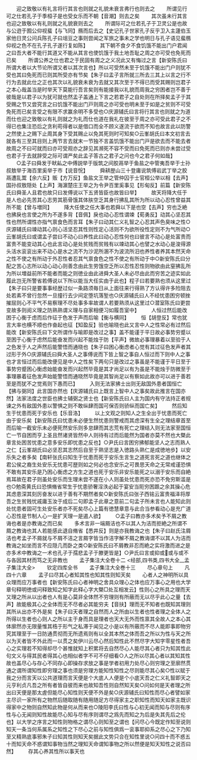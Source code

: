 <!-- { "loadSidebar": true } -->
　　迎之致敬以有礼言将行其言也则就之礼貌未衰言弗行也则去之
　　所谓见行可之仕若孔子于季桓子是也受女乐而不朝【音潮】则去之矣
　　其次虽未行其言也迎之致敬以有礼则就之礼貌衰则去之
　　所谓际可之仕若孔子于卫灵公是也故与公逰于囿公仰视蜚【与飞同】鴈而后去之【史记孔子世家孔子反乎卫入主蘧伯玉家他日灵公问兵陈孔子曰俎豆之事则尝闻之军旅之事未之学也明日与孔子语见蜚鴈仰视之色不在孔子孔子遂行复如陈】
　　其下朝不食夕不食饥饿不能出门户君闻之曰吾大者不能行其道又不能从其言也使饥饿于我土地吾耻之周之亦可受也免死而已矣
　　所谓公养之仕也君之于民固有周之之义况此又有悔过之言【新安陈氏曰所谓大者以大节论所谓又者以其次言也】所以可受然未至于饥饿不能出门户则犹不受也其曰免死而已则其所受亦有节矣【朱子曰孟子言所就三所去三其上以言之行不行为去就此仕之正也其次以礼貌衰未衰为去就又其次至于不得已而受其赐则岂君子之本心哉盖当是时举天下莫能行吾言矣则有能接我以礼貌而周我之穷困者岂不善于彼哉是以君子以为犹可就也然孟子盖通上下言之若君子之自处则在所择矣孟子于其受赐之节又尝究言之曰饥饿不能出门戸则周之亦可受也明未至于如是之贫则不可受免死而已矣言受之有限不求赢余明不多受也○庆源辅氏曰言将行其言也则就之为道而仕也迎之致敬以有礼则就之为礼而仕也道在我礼在彼至于周之亦可受此君子之不得已也集注恐后之贪利苟得者以是借口而全不顾义遂流于欲而不知也故言此以防警之然使上之赐下止周其身下受其赐止以免其死则时可知矣○云峯胡氏曰本文初言去就各有三至其目则上两节言去就末一节独不言盖饥饿不能出门戸是欲去而不能去者故周之不曰可就而曰亦可受观亦之辞见其濒死不容不受而曰免死而已则亦未尝过受也君子于去就辞受之际可谓严矣此孟子答古之君子之问也今之君子何如哉】
　　○孟子曰舜发于畎畆之中傅説举于版筑之间胶鬲举于鱼盐之中管夷吾举于士孙叔敖举于海百里奚举于市【说音恱】
　　舜耕歴山三十登庸说筑傅岩武丁举之胶鬲遭乱鬻【余六反】贩【方万反】鱼盐文王举之管仲囚于士官桓公举以相【去声】国孙叔敖隠处【上声】海濵楚庄王举之为令尹百里奚事见【形甸反】前篇【新安陈氏曰舜圣人且君也故只曰发傅说以下五贤皆臣也故皆曰举】
　　故天将降大任于是人也必先苦其心志劳其筋骨饿其体肤空乏其身行拂乱其所为所以动心忍性曾益其所不能【曾与増同】
　　降大任使之任大事也若舜以下是也空【去声】穷也乏絶也拂戾也言使之所为不遂多背【音佩】戾也动心忍性谓竦【荀勇反】动其心坚忍其性也然所谓性亦指气禀食色而言耳【朱子曰动其仁义礼智之心忍其声色臭味之性○庆源辅氏曰竦动其心则心活坚忍其性则性定心活则不为欲所役性定则不为气所动○云峯胡氏曰或谓孟子尝曰不动心曰养性此曰动心忍性何也曰彼言不动心是处富贵而富贵不能变动其心也此言动心是处贫贱而贫贱有以竦动其心也譬之水动心是浚得源头活水衮衮出来不动心是水之流不为沙泥所溷不为波流所汨也养性者养其本然天命之性不使之有所动于外忍性者忍其气禀食色之性不使之有所动于中○新安陈氏曰分配之苦心志所以动心动心则善念由此生劳饿空乏所以忍性忍性则物欲由此窒拂乱所为所以増益前所不能者而能之则徳业由此进舜大圣人未必尽由此而穷苦之迹实如此履此岂无所警省若傅说以下所以能当大任实由于此也】程子曰若要熟也须从这里过【朱子曰只是要事事经歴过似一条路须毎日从上面往来行得熟了方认得许多险阻去处若素不曾行忽然一旦撞行去少间定堕坑落堑也○庆源辅氏曰人不经忧患困穷顿挫摧屈则心不平气不易察理不尽处事多率故谓人若要熟须从这里过○潜室陈氏曰更尝变故多则阅义理之防熟熟谓义理与自家相便习如履吾室中】
　　人恒过然后能改困于心衡于虑而后作征于色发于声而后喻【衡与横同】
　　恒【胡登反】常也犹言大率也横不顺也作奋起也征【知盈反】验也喻晓也此又言中人之性常必有过然后能改【新安陈氏曰下文所谓作与喻即是改过之事】盖不能谨于平日故必事势穷蹙以至困于心衡于虑然后能奋发而兴起不能烛于防【平声】微故必事理暴着以至验于人之色发于人之声然后能警悟而通晓也【朱子曰困心衡虑者心觉有其过征色发声者其过形于外○庆源辅氏曰舜大圣人之事傅说而下皆上智之事自人恒过而下则中人之事也才言恒过而后能改便见是中人之性矣下两句只是改过之事虽是不能谨于平日至于事势穷蹙困心衡虑始能奋发而兴起然毕竟是其才尚足以有为虽是不能烛于防微至于事理暴着征色发声始能警悟而通晓然毕竟是其智尚足以有察如此故亦可以进于善若至是而犹不之觉焉则下愚而已】
　　入则无法家拂士出则无敌国外患者国恒亡【拂与弼同】此言国亦然也【庆源辅氏曰上既言上智中人之事矣故此推言在国亦然】法家法度之世臣也拂士辅弼之贤士也【新安陈氏曰人主为国内有守法持正者规谏之外有敌国外患以警惧之则不敢纵肆而国可保否则骄纵而国亡矣】
　　然后知生于忧患而死于安乐也【乐音洛】
　　以上文观之则知人之生全出于忧患而死亡由于安乐矣【新安陈氏曰忧患未必便生然忧患则警戒而其虑深有生全之理结章首至而后喻一截安乐未必便死然安乐则多怠肆而其志荒有死亡之理结入则无法家至国恒亡一节自困而亨上圣且然诸贤皆然中人则待有过而后能然为国者亦莫不然也大槩此章言处困苦忧患之意多安乐即忧患之反也】○尹氏曰言困穷拂郁能坚人之志而熟人之仁【云峯胡氏曰必坚忍其志然后自至于熟坚志是入徳路头熟仁是成徳地歩】以安乐失之者多矣【南轩张氏曰知生于忧患而死于安乐生言生之道死言死之道也继体之君公侯之裔生处安乐无忧患可歴则如之何必也念安乐之可畏思天命之无常戒谨恐惧不敢有其安乐是乃困心衡虑之方生之道也死于安乐非安乐能死之以溺于安乐而自絶焉耳故在君子则虽处安乐而生理未尝不遂在小人则虽处忧患而死亦恐不免穷斯滥是也○勉斋黄氏曰恐惧脩省常生于忧患骄奢淫泆必起于宴安当阨穷困踬之余其操心危其虑患深其刻厉奋发以进于善有不期然者矣○新安陈氏曰张子西铭云富贵福泽将厚吾之生贫贱忧戚庸玉汝于成后二句即孟子此章之意前二句孟子所未言也人能知此则处忧患者固可生处安乐者亦不死矣尽心上篇有徳慧章意与此合当参看动心是充广道心忍性是节制人心一是扩天理一是遏人欲】
　　○孟子曰教亦多术矣予不屑之教诲也者是亦教诲之而已矣
　　多术言非一端屑洁也不以其人为洁而拒絶之所谓不屑之教诲也其人若能感此退自脩省【悉井反】则是亦我教诲之也【朱子曰赵氏注屑洁也考孟子不屑就与不屑不洁之言屑字皆当作洁字解不屑之教诲谓不以其人为洁而教诲之如坐而言不应隠几而卧之类○新安陈氏曰不屑教非忍而絶之实将激而进之是亦多术中教诲之一术也孔子于孺悲孟子于滕更皆是】○尹氏曰言或抑或或与或不与各因其材而笃之无非教也
　　孟子集注大全卷十二
<经部,四书类,四书大全__孟子集注大全>
　　钦定四库全书
　　孟子集注大全巻十三
　　尽心章句上
　　凡四十六章
　　孟子曰尽其心者知其性也知其性则知天矣
　　心者人之神明所以具众理而应万事者也【新安陈氏曰心者神明之舍具众理心之体也应万事心之用也大学章句释明徳或问释致知之知字此释心字大槩□处互相发云】性则心之所具之理而天又理之所从以出者也人有是心莫非全体然不穷理则有所蔽而无以尽乎此心之量【去声】故能极其心之全体而无不尽者必其能穷夫【音扶】理而无不知者也既知其理则其所从出亦不外是矣【朱子曰天者理之自然而人之所由以生者也性者理之全体人之所得以生者也心则人之所以主于身而具是理者也天大无外而性禀其全故人之本心其体廓然亦无限量惟其梏于形气之私滞于闻见之小是以有所蔽而不尽人能即事即物穷究其理至于一日防通贯彻而无所遗焉则有以全其本然之体而吾之所以为性与天之所以为天者皆不外此而一以贯之矣伊川云尽心然后知性此不然尽字大知字零星性者吾心之实理若不知得却尽个甚惟就知上积累将去自然尽心人能尽其心者只为知其性此句文义与得其民者得其心也相似者字不可不仔细看○人之所以尽其心者以其知其性故也盖尽心与存心不同存心即操存求放之事是学者初用力处尽心则穷理之至廓然贯通之谓所谓知性即穷理之事也须是穷理方能知性知性之尽则能尽其心矣○性以赋于我之分而言天以公共道理而言天便是个大底人人便是个小底天吾之仁义礼智即天之元亨利贞凡吾之所有者皆自彼而来也故知吾性则自然知天矣○问如何是天者理之所出曰天便是那太虗但能尽心知性则天便不外是矣○庆源辅氏曰知性而尽心者譬如家主尽识一家所有之物然后随取随有随用随足方尽得家主之职知性而知天如家主既识得家中之物则自然知此物是何从而来也○陵阳李氏曰性与心初无闻而知与尽则有序性与心无闻则知性故能尽心知与尽有序则谓尽之爲先而知之为后是失其先后之伦也】以大学之序言之知性则物格之谓尽心则知至之谓也【问尽心今既定作知至说则知天一条当何系属系之知性之下尽心之前与知性俱爲一衮事耶抑系之尽心之下乃知至又精熟底事邪朱子曰知其性则知天矣据此文势只合在知性里说○问四十而不惑五十而知天命不惑谓知事物当然之理知天命谓知事物之所以然便是知天知性之说否曰然】
　　存其心养其性所以事天也

